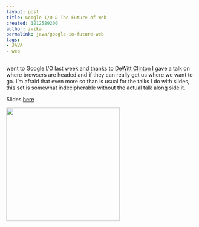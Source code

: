 ```yaml
---
layout: post
title: Google I/O & The Future of Web
created: 1212589200
author: zvika
permalink: java/google-io-future-web
tags:
- JAVA
- web
---
```

<p><span class="thmr_call" id="thmr_42"><span class="thmr_call" id="thmr_6"><p>went to Google I/O last week and thanks to <a href="http://blog.unto.net/">DeWitt Clinton</a> I gave a talk on where browsers are headed and if they can really get us where we want to go. I&rsquo;m afraid that even more so than is usual for the talks I do with slides, this set is somewhat indecipherable without the actual talk along side it.</p><p>Slides <a href="http://alex.dojotoolkit.org/08/io/can_we_get_there.pdf">here</a></p> <p><a href="http://alex.dojotoolkit.org/08/io/can_we_get_there.pdf"><img width="300" alt="" src="http://alex.dojotoolkit.org/08/io/can_we_get_there.009.png" rel="lightbox" /></a></p></span></span></p>
